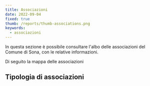 ```yaml
---
title: Associazioni
date: 2022-09-04
fixed: true
thumb: /reports/thumb-associations.png
keywords:
  - associazioni
---
```


<script>
  import TabellaAssociazioni from "../data/associazioni/TabellaAssociazioni.svelte";
  import MappaAssociazioni from "../data/associazioni/MappaAssociazioni.svelte";
  import TipologiaAssociazioni from "../data/associazioni/TipologiaAssociazioni.svelte";
</script>

In questa sezione è possibile consultare l'albo delle associazioni del Comune di Sona, con le relative informazioni.

<TabellaAssociazioni />

Di seguito la mappa delle associazioni

<MappaAssociazioni />

## Tipologia di associazioni

<TipologiaAssociazioni />
